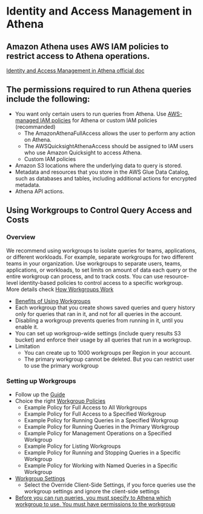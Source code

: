 # Identity and Access Management in Athena

## Amazon Athena uses AWS IAM policies to restrict access to Athena operations.
[Identity and Access Management in Athena official doc](https://docs.aws.amazon.com/athena/latest/ug/security-iam-athena.html)

## The permissions required to run Athena queries include the following:
- You want only certain users to run queries from Athena. Use [AWS-managed IAM policies](https://docs.aws.amazon.com/athena/latest/ug/managed-policies.html) for Athena or custom IAM policies (recommanded)
  - The AmazonAthenaFullAccess allows the user to perform any action on Athena. 
  - The AWSQuicksightAthenaAccess should be assigned to IAM users who use Amazon Quicksight to access Athena.
  - Custom IAM policies 
- Amazon S3 locations where the underlying data to query is stored. 
- Metadata and resources that you store in the AWS Glue Data Catalog, such as databases and tables, including additional actions for encrypted metadata. 
- Athena API actions. 

## Using Workgroups to Control Query Access and Costs
### Overview
We recommend using workgroups to isolate queries for teams, applications, or different workloads. For example, separate workgroups for two different teams in your organization. 
Use workgroups to separate users, teams, applications, or workloads, to set limits on amount of data each query or the entire workgroup can process, and to track costs. You can use resource-level identity-based policies to control access to a specific workgroup. More details check [How Workgroups Work](https://docs.aws.amazon.com/athena/latest/ug/user-created-workgroups.html)
- [Benefits of Using Workgroups](https://docs.aws.amazon.com/athena/latest/ug/workgroups-benefits.html)
- Each workgroup that you create shows saved queries and query history only for queries that ran in it, and not for all queries in the account. 
- Disabling a workgroup prevents queries from running in it, until you enable it. 
- You can set up workgroup-wide settings (include query results S3 bucket) and enforce their usage by all queries that run in a workgroup.
- Limitation
  - You can create up to 1000 workgroups per Region in your account.
  - The primary workgroup cannot be deleted. But you can restrict user to use the primary workgroup 

### Setting up Workgroups
- Follow up the [Guide](https://docs.aws.amazon.com/athena/latest/ug/workgroups-procedure.html)
- Choice the right [Workgroup Policies](https://docs.aws.amazon.com/athena/latest/ug/example-policies-workgroup.html)
    - Example Policy for Full Access to All Workgroups
    - Example Policy for Full Access to a Specified Workgroup
    - Example Policy for Running Queries in a Specified Workgroup
    - Example Policy for Running Queries in the Primary Workgroup
    - Example Policy for Management Operations on a Specified Workgroup
    - Example Policy for Listing Workgroups
    - Example Policy for Running and Stopping Queries in a Specific Workgroup
    - Example Policy for Working with Named Queries in a Specific Workgroup
- [Workgroup Settings](https://docs.aws.amazon.com/athena/latest/ug/workgroups-settings.html)
  - Select the Override Client-Side Settings, if you force queries use the workgroup settings and ignore the client-side settings
- [Before you can run queries, you must specify to Athena which workgroup to use. You must have permissions to the workgroup](https://docs.aws.amazon.com/athena/latest/ug/workgroups-create-update-delete.html#specify-wkgroup-to-athena-in-which-to-run-queries)

